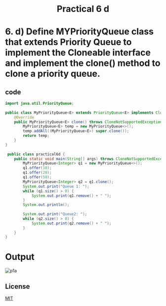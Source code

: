 <h1 align="center" style="margin-top: 0px;"> Practical 6 d </h1> 

# 6. 	d) Define MYPriorityQueue class that extends Priority Queue to implement the  Cloneable interface and implement the clone() method to clone a priority queue. 

## code

```java
import java.util.PriorityQueue;
 
public class MyPriorityQueue<E> extends PriorityQueue<E> implements Cloneable {
    @Override
    public MyPriorityQueue<E> clone() throws CloneNotSupportedException {
        MyPriorityQueue<E> temp = new MyPriorityQueue<>();
        temp.addAll((MyPriorityQueue<E>) super.clone());
        return temp;
    }
}
 
 public class practical6d {
    public static void main(String[] args) throws CloneNotSupportedException {
        MyPriorityQueue<Integer> q1 = new MyPriorityQueue<>();
        q1.offer(10);
        q1.offer(20);
        q1.offer(50);
        MyPriorityQueue<Integer> q2 = q1.clone();
        System.out.print("Queue 1: ");
        while (q1.size() > 0) {
            System.out.print(q1.remove() + " ");
        }
        System.out.println();
 
        System.out.print("Queue2: ");
        while (q2.size() > 0) {
            System.out.print(q2.remove() + " ");
        }
    }
}
```

# Output 

![p1a](https://hiren14.github.io/java_lab_050/output/practical6/output6d.png)

## License
[MIT](https://hiren14.github.io/java_lab_050/LICENSE)